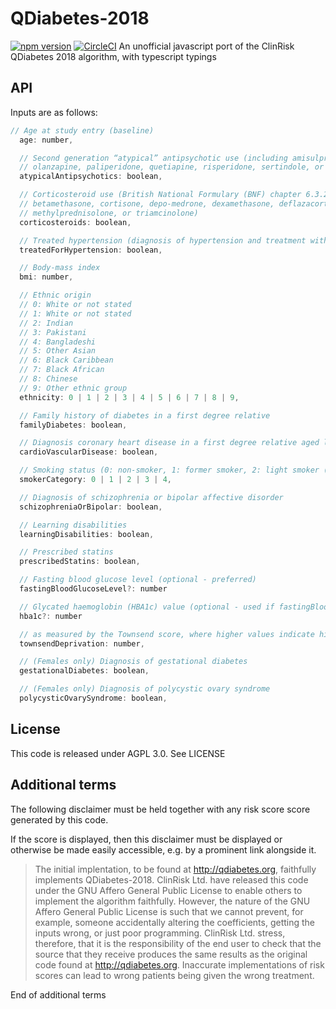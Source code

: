 # QDiabetes-2018
[![npm version](https://badge.fury.io/js/qdiabetes-2018.svg)](https://badge.fury.io/js/qdiabetes-2018) [![CircleCI](https://circleci.com/gh/rh389/clinrisk-js.svg?style=svg)](https://circleci.com/gh/rh389/clinrisk-js)
An unofficial javascript port of the ClinRisk QDiabetes 2018 algorithm, with typescript typings

## API
Inputs are as follows:

```js
// Age at study entry (baseline)
  age: number,

  // Second generation “atypical” antipsychotic use (including amisulpride, aripiprazole, clozapine, lurasidone,
  // olanzapine, paliperidone, quetiapine, risperidone, sertindole, or zotepine)
  atypicalAntipsychotics: boolean,

  // Corticosteroid use (British National Formulary (BNF) chapter 6.3.2 including oral or parenteral prednisolone,
  // betamethasone, cortisone, depo-medrone, dexamethasone, deflazacort, efcortesol, hydrocortisone,
  // methylprednisolone, or triamcinolone)
  corticosteroids: boolean,

  // Treated hypertension (diagnosis of hypertension and treatment with at least one antihypertensive drug)
  treatedForHypertension: boolean,

  // Body-mass index
  bmi: number,

  // Ethnic origin
  // 0: White or not stated
  // 1: White or not stated
  // 2: Indian
  // 3: Pakistani
  // 4: Bangladeshi
  // 5: Other Asian
  // 6: Black Caribbean
  // 7: Black African
  // 8: Chinese
  // 9: Other ethnic group
  ethnicity: 0 | 1 | 2 | 3 | 4 | 5 | 6 | 7 | 8 | 9,

  // Family history of diabetes in a first degree relative
  familyDiabetes: boolean,

  // Diagnosis coronary heart disease in a first degree relative aged less than 60 years
  cardioVascularDisease: boolean,

  // Smoking status (0: non-smoker, 1: former smoker, 2: light smoker (1-9/day), 3: moderate smoker (10-19/day), or 4: heavy smoker (≥20/day))
  smokerCategory: 0 | 1 | 2 | 3 | 4,

  // Diagnosis of schizophrenia or bipolar affective disorder
  schizophreniaOrBipolar: boolean,

  // Learning disabilities
  learningDisabilities: boolean,

  // Prescribed statins
  prescribedStatins: boolean,

  // Fasting blood glucose level (optional - preferred)
  fastingBloodGlucoseLevel?: number

  // Glycated haemoglobin (HBA1c) value (optional - used if fastingBloodGlucoseLevel unavailable)
  hba1c?: number

  // as measured by the Townsend score, where higher values indicate higher levels of material deprivation
  townsendDeprivation: number,

  // (Females only) Diagnosis of gestational diabetes
  gestationalDiabetes: boolean,

  // (Females only) Diagnosis of polycystic ovary syndrome
  polycysticOvarySyndrome: boolean,
```

## License
This code is released under AGPL 3.0. See LICENSE

## Additional terms
 The following disclaimer must be held together with any risk score score generated by this code.

 If the score is displayed, then this disclaimer must be displayed or otherwise be made easily accessible, e.g. by a prominent link alongside it.

 > The initial implentation, to be found at http://qdiabetes.org, faithfully implements QDiabetes-2018.
 > ClinRisk Ltd. have released this code under the GNU Affero General Public License to enable others to implement the algorithm faithfully.
 > However, the nature of the GNU Affero General Public License is such that we cannot prevent, for example, someone accidentally
 > altering the coefficients, getting the inputs wrong, or just poor programming.
 > ClinRisk Ltd. stress, therefore, that it is the responsibility of the end user to check that the source that they receive produces the same
 > results as the original code found at http://qdiabetes.org.
 > Inaccurate implementations of risk scores can lead to wrong patients being given the wrong treatment.

 End of additional terms
